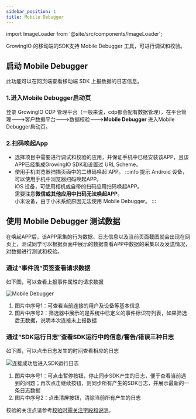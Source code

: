```yaml
---
sidebar_position: 1
title: Mobile Debugger
---
```


import ImageLoader from '@site/src/components/ImageLoader';

GrowingIO 的移动端的SDK支持 Mobile Debugger 工具，可进行调试和校验。

## 启动 Mobile Debugger

此功能可以在网页端查看移动端 SDK 上报数据的日志信息。

### 1.进入Mobile Debugger启动页
登录 GrowingIO CDP 管理平台（一般来说，cdp都会配有数据管理），在平台管理--->客户数据平台--->数据校验--->**Mobile Debugger** 进入Mobile Debugger启动页。
<ImageLoader path="img/debugverify/EnterMobileDebugger" />

### 2.扫码唤起App
* 选择项目中需要进行调试和校验的应用，并保证手机中已经安装该APP，且该APP已经集成GrowingIO SDK和设置过 URL Scheme。
* 使用手机浏览器扫描页面中的二维码唤起 APP。
:::info 提示
Android 设备，可以使用手机中浏览器扫码唤起APP。<br/>
iOS 设备，可使用相机或自带的扫码应用扫码唤起APP。<br/>
需要注意**微信或其他应用中扫码无法唤起APP**。<br/>
小米设备，由于小米系统原因无法使用 Mobile Debugger。
:::

## 使用 Mobile Debugger 测试数据

在唤起APP后，该APP采集的行为数据、日志信息以及当前页面截图就会出现在网页上，测试同学可以根据页面中展示的数据查看APP中数据的采集以及发送情况，对数据进行测试和校验。

### 通过“事件流”页签查看请求数据
如下图，可以查看上报事件属性的请求数据

![Mobile Debugger](https://3953104361-files.gitbook.io/~/files/v0/b/gitbook-legacy-files/o/assets%2F-M2qbZInaXgdm8kkNosp%2F-MeZBV6ixYnoiiYfOOUd%2F-MeZPOkRVBIr9mSewTl5%2F%E4%BA%8B%E4%BB%B6%E6%B5%81%E9%A1%B5%E9%9D%A2.png?alt=media&token=8dce6e01-5f54-48d0-8e62-b500c6c5004d)

1. 图片中序号1：可查看当前连接的用户及设备等基本信息
2. 图片中序号2：筛选器中展示的是系统中已定义的事件标识符列表，如果筛选后无数据，说明本次连接未上报数据

### 通过“SDK运行日志”查看SDK运行中的信息/警告/错误三种日志
如下图，可以点击日志发生的时间查看相应的日志

![连接成功后进入SDK运行日志](https://3953104361-files.gitbook.io/~/files/v0/b/gitbook-legacy-files/o/assets%2F-M2qbZInaXgdm8kkNosp%2F-MeZBV6ixYnoiiYfOOUd%2F-MeZRF90xKX8ecHudHtf%2FSDK%E6%97%A5%E5%BF%97.png?alt=media&token=e0069156-124e-464b-bf0d-6c88ab8cdd5c)

1. 图片中序号1：可点击暂停按钮，停止同步SDK产生的日志，便于查看当前遇到的问题；再次点击继续按钮，则同步所有产生的SDK日志，并展示最新的一条日志数据
2. 图片中序号2：点击清屏按钮，清除当前所有产生的日志

校验的关注点请参考[校验时需关注字段和说明](/docs/debugverify#校验时需关注字段和说明)。
